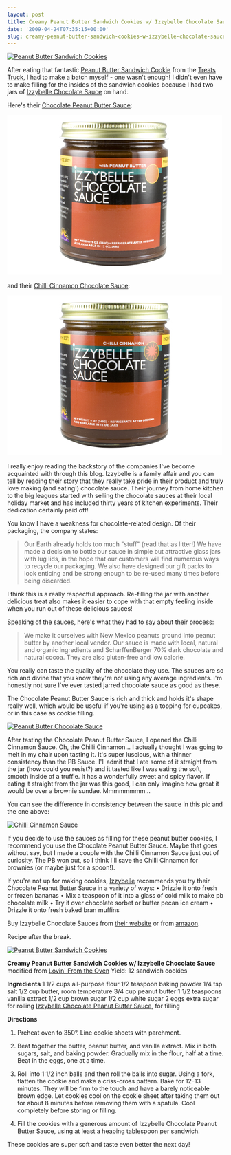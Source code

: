 ```yaml
---
layout: post
title: Creamy Peanut Butter Sandwich Cookies w/ Izzybelle Chocolate Sauce
date: '2009-04-24T07:35:15+00:00'
slug: creamy-peanut-butter-sandwich-cookies-w-izzybelle-chocolate-sauce
---
```

<a href="http://www.flickr.com/photos/kstar810/3465676200/"><img src="http://farm4.static.flickr.com/3641/3465676200_5bcb7b4757.jpg?v=0" alt="Peanut Butter Sandwich Cookies" /></a>

After eating that fantastic <a href="http://www.flickr.com/photos/kstar810/3437335059/">Peanut Butter Sandwich Cookie</a> from the <a href="http://www.treatstruck.com/">Treats Truck</a>, I had to make a batch myself - one wasn't enough! I didn't even have to make filling for the insides of the sandwich cookies because I had two jars of <a href="http://www.izzybellechocolate.com/pages/shoponline.html">Izzybelle Chocolate Sauce</a> on hand.

Here's their <a href="http://astore.amazon.com/thechocolatpe-20/detail/B001ULWAHY">Chocolate Peanut Butter Sauce</a>:

<img src='images/uploads/2009/04/izzybelle_peanut_butter1.jpg' alt='Izzybelle Peanut Butter Sauce' class="yellowborder" />

and their <a href="http://astore.amazon.com/thechocolatpe-20/detail/B001ULUMCO">Chilli Cinnamon Chocolate Sauce</a>:

<img src='images/uploads/2009/04/izzybelle_chili_sauce.jpg' alt='Chili Cinnamon Sauce' class="yellowborder" />

I really enjoy reading the backstory of the companies I've become acquainted with through this blog. Izzybelle is a family affair and you can tell by reading their <a href="http://www.izzybellechocolate.com/pages/ourcompany.html">story</a> that they really take pride in their product and truly love making (and eating!) chocolate sauce. Their journey from home kitchen to the big leagues started with selling the chocolate sauces at their local holiday market and has included thirty years of kitchen experiments. Their dedication certainly paid off! 

You know I have a weakness for chocolate-related design. Of their packaging, the company states: 


<blockquote>Our Earth already holds too much "stuff" (read that as litter!) We have made a decision to bottle our sauce in simple but attractive glass jars with lug lids, in the hope that our customers will find numerous ways to recycle our packaging. We also have designed our gift packs to look enticing and be strong enough to be re-used many times before being discarded.</blockquote>



I think this is a really respectful approach. Re-filling the jar with another delicious treat also makes it easier to cope with that empty feeling inside when you run out of these delicious sauces!

Speaking of the sauces, here's what they had to say about their process:


<blockquote>We make it ourselves with New Mexico peanuts ground into peanut butter by another local vendor. Our sauce is made with local, natural and organic ingredients and ScharffenBerger 70% dark chocolate and natural cocoa. They are also gluten-free and low calorie. </blockquote>



You really can taste the quality of the chocolate they use. The sauces are so rich and divine that you know they're not using any average ingredients. I'm honestly not sure I've ever tasted jarred chocolate sauce as good as these.

The Chocolate Peanut Butter Sauce is rich and thick and holds it's shape really well, which would be useful if you're using as a topping for cupcakes, or in this case as cookie filling.

<a href="http://www.flickr.com/photos/kstar810/3465675228/"><img src="http://farm4.static.flickr.com/3478/3465675228_aa07651844.jpg?v=0" alt="Peanut Butter Chocolate Sauce" /></a>

After tasting the Chocolate Peanut Butter Sauce, I opened the Chilli Cinnamon Sauce. Oh, the Chilli Cinnamon... I actually thought I was going to melt in my chair upon tasting it. It's super luscious, with a thinner consistency than the PB Sauce. I'll admit that I ate some of it straight from the jar (how could you resist?) and it tasted like I was eating the soft, smooth inside of a truffle. It has a wonderfully sweet and spicy flavor. If eating it straight from the jar was this good, I can only imagine how great it would be over a brownie sundae. Mmmmmmmm...

You can see the difference in consistency between the sauce in this pic and the one above:

<a href="http://www.flickr.com/photos/kstar810/3464861271/"><img src="http://farm4.static.flickr.com/3584/3464861271_f1d3c52af3.jpg?v=0" alt="Chilli Cinnamon Sauce" /></a>

If you decide to use the sauces as filling for these peanut butter cookies, I recommend you use the Chocolate Peanut Butter Sauce. Maybe that goes without say, but I made a couple with the Chilli Cinnamon Sauce just out of curiosity. The PB won out, so I think I'll save the Chilli Cinnamon for brownies (or maybe just for a spoon!).

If you're not up for making cookies, <a href="http://www.izzybellechocolate.com/">Izzybelle</a> recommends you try their Chocolate Peanut Butter Sauce in a variety of ways:
&#8226; Drizzle it onto fresh or frozen bananas
&#8226; Mix a teaspoon of it into a glass of cold milk to make pb chocolate milk
&#8226; Try it over chocolate sorbet or butter pecan ice cream
&#8226; Drizzle it onto fresh baked bran muffins

Buy Izzybelle Chocolate Sauces from <a href="http://www.izzybellechocolate.com/pages/shoponline.html">their website</a> or from <a href="http://astore.amazon.com/thechocolatpe-20">amazon</a>. 

Recipe after the break.

<a href="http://www.flickr.com/photos/kstar810/3465675678/"><img src="http://farm4.static.flickr.com/3608/3465675678_f1aa6aedef.jpg?v=0" alt="Peanut Butter Sandwich Cookies" /></a>

<!--more-->

<strong>Creamy Peanut Butter Sandwich Cookies w/ Izzybelle Chocolate Sauce</strong>
modified from <a href="http://www.lovintheoven.com/2009/04/creamy-peanut-butter-cookies.html">Lovin' From the Oven</a>
Yield: 12 sandwich cookies

<strong>Ingredients</strong>
1 1/2 cups all-purpose flour
1/2 teaspoon baking powder
1/4 tsp salt
1/2 cup butter, room temperature
3/4 cup peanut butter
1 1/2 teaspoons vanilla extract
1/2 cup brown sugar
1/2 cup white sugar
2 eggs
extra sugar for rolling
<a href="http://astore.amazon.com/thechocolatpe-20/detail/B001ULWAHY">Izzybelle Chocolate Peanut Butter Sauce</a>, for filling

<strong>Directions</strong>
1. Preheat oven to 350&#176;. Line cookie sheets with parchment.

2. Beat together the butter, peanut butter, and vanilla extract. Mix in both sugars, salt, and baking powder. Gradually mix in the flour, half at a time. Beat in the eggs, one at a time.

3. Roll into 1 1/2 inch balls and then roll the balls into sugar. Using a fork, flatten the cookie and make a criss-cross pattern. Bake for 12-13 minutes. They will be firm to the touch and have a barely noticeable brown edge. Let cookies cool on the cookie sheet after taking them out for about 8 minutes before removing them with a spatula. Cool completely before storing or filling.

4. Fill the cookies with a generous amount of Izzybelle Chocolate Peanut Butter Sauce, using at least a heaping tablespoon per sandwich.

These cookies are super soft and taste even better the next day!
